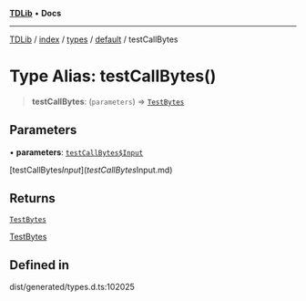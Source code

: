 [**TDLib**](../../../../../../README.md) • **Docs**

***

[TDLib](../../../../../../modules.md) / [index](../../../../../README.md) / [types](../../../README.md) / [default](../README.md) / testCallBytes

# Type Alias: testCallBytes()

> **testCallBytes**: (`parameters`) => [`TestBytes`](TestBytes.md)

## Parameters

• **parameters**: [`testCallBytes$Input`](testCallBytes$Input.md)

[testCallBytes$Input](testCallBytes$Input.md)

## Returns

[`TestBytes`](TestBytes.md)

[TestBytes](TestBytes.md)

## Defined in

dist/generated/types.d.ts:102025
